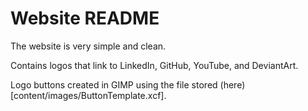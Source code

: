 # Website README

The website is very simple and clean.

Contains logos that link to LinkedIn, GitHub, YouTube, and DeviantArt.

Logo buttons created in GIMP using the file stored (here)[content/images/ButtonTemplate.xcf].
